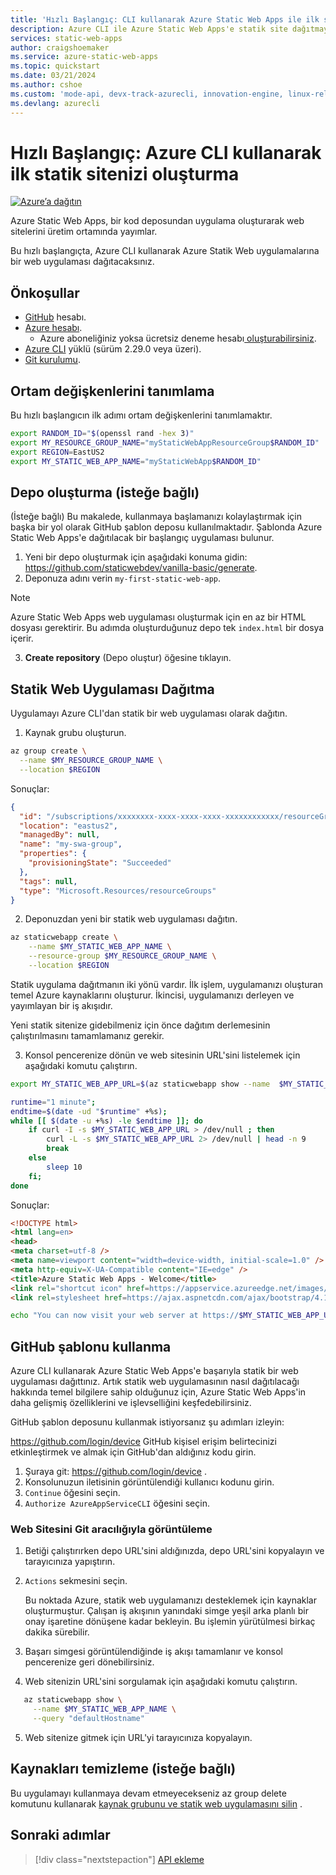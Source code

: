 ```yaml
---
title: 'Hızlı Başlangıç: CLI kullanarak Azure Static Web Apps ile ilk statik sitenizi oluşturma'
description: Azure CLI ile Azure Static Web Apps'e statik site dağıtmayı öğrenin.
services: static-web-apps
author: craigshoemaker
ms.service: azure-static-web-apps
ms.topic: quickstart
ms.date: 03/21/2024
ms.author: cshoe
ms.custom: 'mode-api, devx-track-azurecli, innovation-engine, linux-related-content'
ms.devlang: azurecli
---
```


# Hızlı Başlangıç: Azure CLI kullanarak ilk statik sitenizi oluşturma

[![Azure’a dağıtın](https://aka.ms/deploytoazurebutton)](https://go.microsoft.com/fwlink/?linkid=2286315)

Azure Static Web Apps, bir kod deposundan uygulama oluşturarak web sitelerini üretim ortamında yayımlar.

Bu hızlı başlangıçta, Azure CLI kullanarak Azure Statik Web uygulamalarına bir web uygulaması dağıtacaksınız.

## Önkoşullar

- [GitHub](https://github.com) hesabı.
- [Azure hesabı](https://portal.azure.com).
  - Azure aboneliğiniz yoksa ücretsiz deneme hesabı[ oluşturabilirsiniz](https://azure.microsoft.com/free).
- [Azure CLI](/cli/azure/install-azure-cli) yüklü (sürüm 2.29.0 veya üzeri).
- [Git kurulumu](https://www.git-scm.com/downloads). 

## Ortam değişkenlerini tanımlama

Bu hızlı başlangıcın ilk adımı ortam değişkenlerini tanımlamaktır.

```bash
export RANDOM_ID="$(openssl rand -hex 3)"
export MY_RESOURCE_GROUP_NAME="myStaticWebAppResourceGroup$RANDOM_ID"
export REGION=EastUS2
export MY_STATIC_WEB_APP_NAME="myStaticWebApp$RANDOM_ID"
```

## Depo oluşturma (isteğe bağlı)

(İsteğe bağlı) Bu makalede, kullanmaya başlamanızı kolaylaştırmak için başka bir yol olarak GitHub şablon deposu kullanılmaktadır. Şablonda Azure Static Web Apps'e dağıtılacak bir başlangıç uygulaması bulunur.

1. Yeni bir depo oluşturmak için aşağıdaki konuma gidin: https://github.com/staticwebdev/vanilla-basic/generate.
2. Deponuza adını verin `my-first-static-web-app`.

> [!NOTE]
> Azure Static Web Apps web uygulaması oluşturmak için en az bir HTML dosyası gerektirir. Bu adımda oluşturduğunuz depo tek `index.html` bir dosya içerir.

3. **Create repository** (Depo oluştur) öğesine tıklayın.

## Statik Web Uygulaması Dağıtma

Uygulamayı Azure CLI'dan statik bir web uygulaması olarak dağıtın.

1. Kaynak grubu oluşturun.

```bash
az group create \
  --name $MY_RESOURCE_GROUP_NAME \
  --location $REGION
```

Sonuçlar:
<!-- expected_similarity=0.3 -->
```json
{
  "id": "/subscriptions/xxxxxxxx-xxxx-xxxx-xxxx-xxxxxxxxxxxx/resourceGroups/my-swa-group",
  "location": "eastus2",
  "managedBy": null,
  "name": "my-swa-group",
  "properties": {
    "provisioningState": "Succeeded"
  },
  "tags": null,
  "type": "Microsoft.Resources/resourceGroups"
}
```

2. Deponuzdan yeni bir statik web uygulaması dağıtın.

```bash
az staticwebapp create \
    --name $MY_STATIC_WEB_APP_NAME \
    --resource-group $MY_RESOURCE_GROUP_NAME \
    --location $REGION 
```

Statik uygulama dağıtmanın iki yönü vardır. İlk işlem, uygulamanızı oluşturan temel Azure kaynaklarını oluşturur. İkincisi, uygulamanızı derleyen ve yayımlayan bir iş akışıdır.

Yeni statik sitenize gidebilmeniz için önce dağıtım derlemesinin çalıştırılmasını tamamlamanız gerekir.

3. Konsol pencerenize dönün ve web sitesinin URL'sini listelemek için aşağıdaki komutu çalıştırın.

```bash
export MY_STATIC_WEB_APP_URL=$(az staticwebapp show --name  $MY_STATIC_WEB_APP_NAME --resource-group $MY_RESOURCE_GROUP_NAME --query "defaultHostname" -o tsv)
```

```bash
runtime="1 minute";
endtime=$(date -ud "$runtime" +%s);
while [[ $(date -u +%s) -le $endtime ]]; do
    if curl -I -s $MY_STATIC_WEB_APP_URL > /dev/null ; then 
        curl -L -s $MY_STATIC_WEB_APP_URL 2> /dev/null | head -n 9
        break
    else 
        sleep 10
    fi;
done
```

Sonuçlar:
<!-- expected_similarity=0.3 -->
```HTML
<!DOCTYPE html>
<html lang=en>
<head>
<meta charset=utf-8 />
<meta name=viewport content="width=device-width, initial-scale=1.0" />
<meta http-equiv=X-UA-Compatible content="IE=edge" />
<title>Azure Static Web Apps - Welcome</title>
<link rel="shortcut icon" href=https://appservice.azureedge.net/images/static-apps/v3/favicon.svg type=image/x-icon />
<link rel=stylesheet href=https://ajax.aspnetcdn.com/ajax/bootstrap/4.1.1/css/bootstrap.min.css crossorigin=anonymous />
```

```bash
echo "You can now visit your web server at https://$MY_STATIC_WEB_APP_URL"
```

## GitHub şablonu kullanma

Azure CLI kullanarak Azure Static Web Apps'e başarıyla statik bir web uygulaması dağıttınız. Artık statik web uygulamasının nasıl dağıtılacağı hakkında temel bilgilere sahip olduğunuz için, Azure Static Web Apps'in daha gelişmiş özelliklerini ve işlevselliğini keşfedebilirsiniz.

GitHub şablon deposunu kullanmak istiyorsanız şu adımları izleyin:

https://github.com/login/device GitHub kişisel erişim belirtecinizi etkinleştirmek ve almak için GitHub'dan aldığınız kodu girin.

1. Şuraya git: https://github.com/login/device .
2. Konsolunuzun iletisinin görüntülendiği kullanıcı kodunu girin.
3. `Continue` öğesini seçin.
4. `Authorize AzureAppServiceCLI` öğesini seçin.

### Web Sitesini Git aracılığıyla görüntüleme

1. Betiği çalıştırırken depo URL'sini aldığınızda, depo URL'sini kopyalayın ve tarayıcınıza yapıştırın.
2. `Actions` sekmesini seçin.

   Bu noktada Azure, statik web uygulamanızı desteklemek için kaynaklar oluşturmuştur. Çalışan iş akışının yanındaki simge yeşil arka planlı bir onay işaretine dönüşene kadar bekleyin. Bu işlemin yürütülmesi birkaç dakika sürebilir.

3. Başarı simgesi görüntülendiğinde iş akışı tamamlanır ve konsol pencerenize geri dönebilirsiniz.
4. Web sitenizin URL'sini sorgulamak için aşağıdaki komutu çalıştırın.
```bash
   az staticwebapp show \
     --name $MY_STATIC_WEB_APP_NAME \
     --query "defaultHostname"
```
5. Web sitenize gitmek için URL'yi tarayıcınıza kopyalayın.

## Kaynakları temizleme (isteğe bağlı)

Bu uygulamayı kullanmaya devam etmeyecekseniz az group delete komutunu kullanarak [kaynak grubunu ve statik web uygulamasını silin](/cli/azure/group#az-group-delete) .

## Sonraki adımlar

> [!div class="nextstepaction"]
> [API ekleme](add-api.md)
